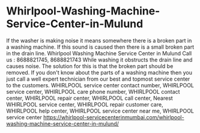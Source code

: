 # Whirlpool-Washing-Machine-Service-Center-in-Mulund
 If the washer is making noise it means somewhere there is a broken part in a washing machine. If this sound is caused then there is a small broken part in the drain line. Whirlpool Washing Machine Service Center in Mulund  Call us : 8688821745, 8688821743   While washing it obstructs the drain line and causes noise. The solution for this is that the broken part should be removed. If you don't know about the parts of a washing machine then you just call a well expert technician from our best and topmost service center to the customers. WHIRLPOOL  service center contact number, WHIRLPOOL  service center, WHIRLPOOL  care phone number, WHIRLPOOL  contact center, WHIRLPOOL  repair center, WHIRLPOOL  call center, Nearest WHIRLPOOL  service center, WHIRLPOOL  repair customer care, WHIRLPOOL  help center, WHIRLPOOL  service center near me, WHIRLPOOL  service center https://whirlpool-servicecenterinmumbai.com/whirlpool-washing-machine-service-center-in-mulund/
